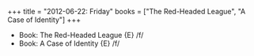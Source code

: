 +++
title = "2012-06-22: Friday"
books = ["The Red-Headed League", "A Case of Identity"]
+++


* Book: The Red-Headed League {E} /f/
* Book: A Case of Identity {E} /f/
